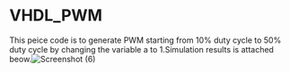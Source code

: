 # VHDL_PWM

This peice code is to generate PWM starting from 10% duty cycle to 50% duty cycle by changing the variable a to 1.Simulation results is attached beow.![Screenshot (6)](https://user-images.githubusercontent.com/97118799/157000578-f55b0c6e-c7e2-4fbb-829e-c3e82a8aee6f.png)
